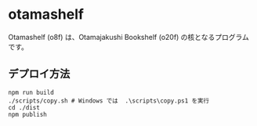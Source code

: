 # otamashelf

Otamashelf (o8f) は、Otamajakushi Bookshelf (o20f) の核となるプログラムです。

## デプロイ方法

```console
npm run build
./scripts/copy.sh # Windows では  .\scripts\copy.ps1 を実行
cd ./dist
npm publish
```
